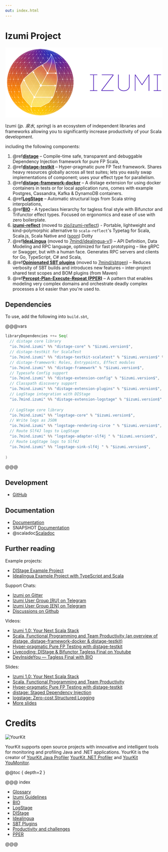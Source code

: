 ```yaml
---
out: index.html
---
```

Izumi Project
=============

![izumi-logo](media/izumi-logo-full-purple.png)

Izumi (*jp. 泉水, spring*) is an ecosystem of independent libraries and frameworks allowing you to significantly increase productivity of your Scala development.

including the following components:

1. @ref[**distage**](distage/00_distage.md) – Compile-time safe, transparent and debuggable Dependency Injection framework for pure FP Scala,
2. @ref[**distage-testkit**](distage/distage-testkit.md) – Hyper-pragmatic pure FP Test framework. Shares heavy resources globally across all test suites; lets you easily swap implementations of component; uses your effect type for parallelism.
3. @ref[**distage-framework-docker**](distage/distage-framework-docker.md) – A distage extension for using docker containers in tests or for local application runs, comes with example Postgres, Cassandra, Kafka & DynamoDB containers.
4. @ref[**LogStage**](logstage/00_logstage.md) – Automatic structural logs from Scala string interpolations,
5. @ref[**BIO**](bio/00_bio.md) - A typeclass hierarchy for tagless final style with Bifunctor and Trifunctor effect types. Focused on ergonomics and ease of use with zero boilerplate.
6. [**izumi-reflect**](https://github.com/zio/izumi-reflect) (moved to [zio/izumi-reflect](https://github.com/zio/izumi-reflect)) - Portable, lightweight and kind-polymorphic alternative to `scala-reflect`'s Typetag for Scala, Scala.js, Scala Native and ([soon](https://github.com/7mind/dotty-typetag-research)) Dotty
7. @ref[**IdeaLingua**](idealingua/00_idealingua.md) (moved to [7mind/idealingua-v1](https://github.com/7mind/idealingua-v1)) – API Definition, Data Modeling and RPC language, optimized for fast prototyping – like gRPC or Swagger, but with a human face. Generates RPC servers and clients for Go, TypeScript, C# and Scala,
8. @ref[**Opinionated SBT plugins**](sbt/00_sbt.md) (moved to [7mind/sbtgen](https://github.com/7mind/sbtgen)) – Reduces verbosity of SBT builds and introduces new features – inter-project shared test scopes and BOM plugins (from Maven)
9. @ref[**Percept-Plan-Execute-Repeat (PPER)**](pper/00_pper.md) – A pattern that enables modeling very complex domains and orchestrate deadly complex processes a lot easier than you're used to.


Dependencies
------------

To use, add the following into `build.sbt`,

@@@vars

```scala
libraryDependencies ++= Seq(
  // distage core library
  "io.7mind.izumi" %% "distage-core" % "$izumi.version$",
  // distage-testkit for ScalaTest
  "io.7mind.izumi" %% "distage-testkit-scalatest" % "$izumi.version$" % Test,
  // distage-framework: Roles, Entrypoints, Effect modules
  "io.7mind.izumi" %% "distage-framework" % "$izumi.version$",
  // Typesafe Config support
  "io.7mind.izumi" %% "distage-extension-config" % "$izumi.version$",
  // Classpath discovery support
  "io.7mind.izumi" %% "distage-extension-plugins" % "$izumi.version$",
  // LogStage integration with DIStage
  "io.7mind.izumi" %% "distage-extension-logstage" % "$izumi.version$",

  // LogStage core library
  "io.7mind.izumi" %% "logstage-core" % "$izumi.version$",
  // Write logs as JSON
  "io.7mind.izumi" %% "logstage-rendering-circe " % "$izumi.version$",
  // Route Slf4J logs to LogStage
  "io.7mind.izumi" %% "logstage-adapter-slf4j " % "$izumi.version$",
  // Route LogStage logs to Slf4J
  "io.7mind.izumi" %% "logstage-sink-slf4j " % "$izumi.version$",

)
```
@@@

Development
-----------

* [GitHub](https://github.com/7mind/izumi)

Documentation
-------------

* [Documentation](https://izumi.7mind.io/)
* SNAPSHOT [Documentation](https://izumi.7mind.io/latest/snapshot/)
* @scaladoc[Scaladoc](izumi.index)


Further reading
---------------

Example projects:

* [DIStage Example Project](https://github.com/7mind/distage-example)
* [Idealingua Example Project with TypeScript and Scala](https://github.com/7mind/idealingua-example)

Support Chats:

* [Izumi on Gitter](https://gitter.im/7mind/izumi)
* [Izumi User Group [RU] on Telegram](https://t.me/scala_any/708)
* [Izumi User Group [EN] on Telegram](https://t.me/izumi_en)
* [Discussions on Github](https://github.com/7mind/izumi/discussions)

Videos:

* [Izumi 1.0: Your Next Scala Stack](https://www.youtube.com/watch?v=o65sKWnFyk0)
* [Scala, Functional Programming and Team Productivity (an overview of distage, distage-framework-docker & distage-testkit)](https://www.youtube.com/watch?v=QbdeVoL4hBk)
* [Hyper-pragmatic Pure FP Testing with distage-testkit](https://www.youtube.com/watch?v=CzpvjkUukAs)
* [Livecoding: DIStage & Bifunctor Tagless Final on Youtube](https://www.youtube.com/watch?v=C0srg5T0E4o&t=4971)
* [DevInsideYou — Tagless Final with BIO](https://www.youtube.com/watch?v=ZdGK1uedAE0&t=580s)

Slides:

* [Izumi 1.0: Your Next Scala Stack](https://www.slideshare.net/7mind/izumi-10-your-next-scala-stack)
* [Scala, Functional Programming and Team Productivity](https://www.slideshare.net/7mind/scala-functional-programming-and-team-productivity)
* [Hyper-pragmatic Pure FP Testing with distage-testkit](https://www.slideshare.net/7mind/hyperpragmatic-pure-fp-testing-with-distagetestkit)
* [distage: Staged Dependency Injection](https://www.slideshare.net/7mind/scalaua-distage-staged-dependency-injection)
* [logstage: Zero-cost Structured Logging](https://www.slideshare.net/7mind/logstage-zerocosttructuredlogging)
* [More slides](https://github.com/7mind/slides)

Credits
=======

![YourKit](https://www.yourkit.com/images/yklogo.png)

YourKit supports open source projects with innovative and intelligent tools
for monitoring and profiling Java and .NET applications.
YourKit is the creator of [YourKit Java Profiler](https://www.yourkit.com/java/profiler/)
[YourKit .NET Profiler](https://www.yourkit.com/.net/profiler/) and
[YourKit YouMonitor](https://www.yourkit.com/youmonitor/).

@@toc { depth=2 }

@@@ index

* [Glossary](glossary.md)
* [Izumi Guidelines](guidelines.md)
* [BIO](bio/00_bio.md)
* [LogStage](logstage/00_logstage.md)
* [DIStage](distage/00_distage.md)
* [Idealingua](idealingua/00_idealingua.md)
* [SBT Plugins](sbt/00_sbt.md)
* [Productivity and challenges](manifesto/00_manifesto.md)
* [PPER](pper/00_pper.md)

@@@
